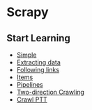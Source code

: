 # Scrapy

 
 ## Start Learning
 
 <ul>
    <li><a href = "https://github.com/Eddie02582/Scrapy/tree/master/Simple%20Scrapy">Simple</a></li>
    <li><a href = "https://github.com/Eddie02582/Scrapy/tree/master/Extracting%20data">Extracting data</a></li>
    <li><a href = "https://github.com/Eddie02582/Scrapy/tree/master/Following%20links">Following links</a></li>    
    <li><a href = "https://github.com/Eddie02582/Scrapy/tree/master/Items">Items</a></li>    
    <li><a href = "https://github.com/Eddie02582/Scrapy/tree/master/Pipelines">Pipelines</a></li>
    <li><a href = "https://github.com/Eddie02582/Scrapy/tree/master/Two-direction%20Crawling">Two-direction Crawling</a></li>
    <li><a href = "https://github.com/Eddie02582/Scrapy/tree/master/PTT%20Spider">Crawl PTT</a></li>
</ul>
 
 
 
 
 
 
 
 
 
 
 
 
 
 
 
 
 
 